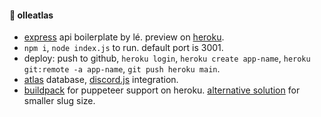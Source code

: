 #### 🍃 olleatlas

- [express](https://expressjs.com) api boilerplate by lé. preview on [heroku](https://olleatlas.herokuapp.com).
- `npm i`, `node index.js` to run. default port is 3001.
- deploy: push to github, `heroku login`, `heroku create app-name`, `heroku git:remote -a app-name`, `git push heroku main`.
- [atlas](atlas) database, [discord.js](https://discordjs.guide) integration.
- [buildpack](https://github.com/jontewks/puppeteer-heroku-buildpack) for puppeteer support on heroku. [alternative solution](https://stackoverflow.com/a/74858297/8919391) for smaller slug size.
